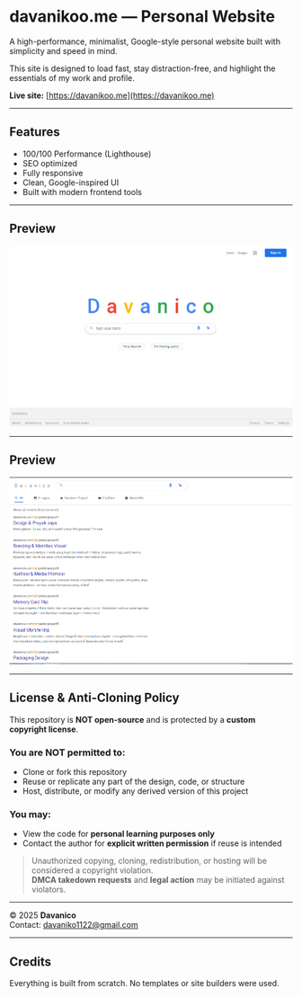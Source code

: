 # davanikoo.me — Personal Website

A high-performance, minimalist, Google-style personal website built with simplicity and speed in mind.

This site is designed to load fast, stay distraction-free, and highlight the essentials of my work and profile.

 **Live site:** [https://davanikoo.me](https://davanikoo.me)

---

##  Features

-  100/100 Performance (Lighthouse)
-  SEO optimized
-  Fully responsive
-  Clean, Google-inspired UI
-  Built with modern frontend tools

---

##  Preview

![screenshot](img/preview.png)


---
##  Preview

![screenshot](img/preview2.png)


---

##  License & Anti-Cloning Policy

This repository is **NOT open-source** and is protected by a **custom copyright license**.

###  You are **NOT permitted** to:
- Clone or fork this repository
- Reuse or replicate any part of the design, code, or structure
- Host, distribute, or modify any derived version of this project

###  You **may**:
- View the code for **personal learning purposes only**
- Contact the author for **explicit written permission** if reuse is intended

>  Unauthorized copying, cloning, redistribution, or hosting will be considered a copyright violation.  
> **DMCA takedown requests** and **legal action** may be initiated against violators.

---

© 2025 **Davanico**  
 Contact: [davaniko1122@gmail.com](mailto:davaniko1122@gmail.com)


---

##  Credits

Everything is built from scratch. No templates or site builders were used.


